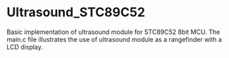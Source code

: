 # Ultrasound_STC89C52
Basic implementation of ultrasound module for STC89C52 8bit MCU. The main.c file illustrates the use of ultrasound module as a rangefinder with a LCD display.
